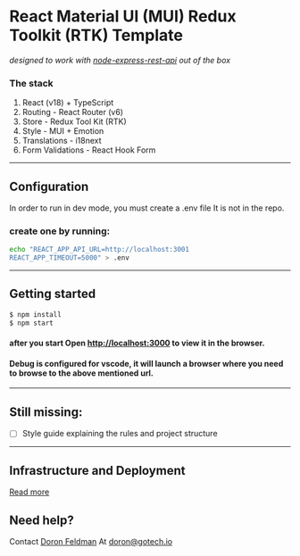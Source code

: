 # React Material UI (MUI) Redux Toolkit (RTK) Template

_designed to work with [node-express-rest-api](https://github.com/Code-For-Israel/node-express-rest-api) out of the box_

### The stack

1. React (v18) + TypeScript
2. Routing - React Router (v6)
3. Store - Redux Tool Kit (RTK)
4. Style - MUI + Emotion
5. Translations - i18next
6. Form Validations - React Hook Form

---

## Configuration

In order to run in dev mode, you must create a .env file
It is not in the repo.

### create one by running:

```bash
echo "REACT_APP_API_URL=http://localhost:3001
REACT_APP_TIMEOUT=5000" > .env
```

---

## Getting started

```sh
$ npm install
$ npm start
```

#### after you start Open [http://localhost:3000](http://localhost:3000) to view it in the browser.

#### Debug is configured for vscode, it will launch a browser where you need to browse to the above mentioned url.

---

## Still missing:

- [ ] Style guide explaining the rules and project structure

---

## Infrastructure and Deployment

[Read more](infra/README.md)

## Need help?

Contact [Doron Feldman](https://github.com/doronfeldman) At [doron@gotech.io](mailto:doron@gotech.io)

